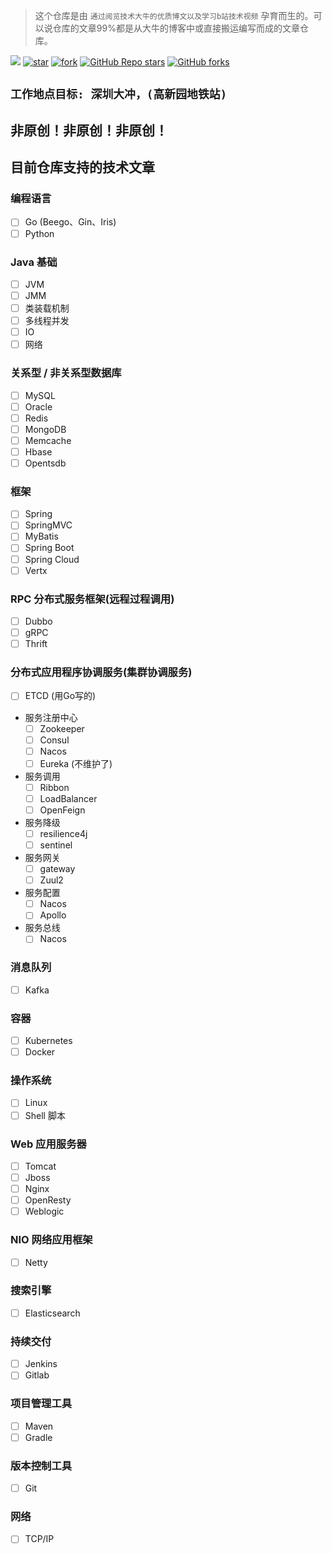 > 这个仓库是由 `通过阅览技术大牛的优质博文以及学习b站技术视频` 孕育而生的。可以说仓库的文章99%都是从大牛的博客中或直接搬运编写而成的文章仓库。

[![](https://img.shields.io/badge/Author-yuanwu-orange.svg)](https://gitee.com/yuanwu233/CrazyNote) 
[![star](https://gitee.com/yuanwu233/CrazyNote/badge/star.svg?theme=dark)](https://gitee.com/yuanwu233/CrazyNote)
[![fork](https://gitee.com/yuanwu233/CrazyNote/badge/fork.svg?theme=dark)](https://gitee.com/yuanwu233/CrazyNote)
[![GitHub Repo stars](https://img.shields.io/github/stars/Doing-code/Java-Two-years-of-work-experience?logo=github)](https://github.com/Doing-code/Java-Two-years-of-work-experience)
[![GitHub forks](https://img.shields.io/github/forks/Doing-code/Java-Two-years-of-work-experience?logo=github)](https://github.com/Doing-code/Java-Two-years-of-work-experience)

## `工作地点目标: 深圳大冲，(高新园地铁站)`

## 非原创！非原创！非原创！

## 目前仓库支持的技术文章
### 编程语言
- [ ]  Go (Beego、Gin、Iris)
- [ ] Python

### Java 基础
- [ ] JVM
- [ ] JMM
- [ ] 类装载机制
- [ ] 多线程并发
- [ ] IO
- [ ] 网络
    
### 关系型 / 非关系型数据库
- [ ] MySQL
- [ ] Oracle
- [ ] Redis
- [ ] MongoDB
- [ ] Memcache 
- [ ] Hbase 
- [ ] Opentsdb 

### 框架
- [ ] Spring
- [ ] SpringMVC
- [ ] MyBatis
- [ ] Spring Boot
- [ ] Spring Cloud
- [ ] Vertx

### RPC 分布式服务框架(远程过程调用)
- [ ] Dubbo
- [ ] gRPC
- [ ] Thrift

### 分布式应用程序协调服务(集群协调服务)
- [ ] ETCD (用Go写的)
- 服务注册中心
    - [ ] Zookeeper
    - [ ] Consul 
    - [ ] Nacos 
    - [ ] Eureka (不维护了)
- 服务调用
    - [ ] Ribbon
    - [ ] LoadBalancer
    - [ ] OpenFeign
- 服务降级
    - [ ] resilience4j
    - [ ] sentinel
- 服务网关
    - [ ] gateway
    - [ ] Zuul2
- 服务配置
    - [ ] Nacos
    - [ ] Apollo 
- 服务总线
    - [ ] Nacos

### 消息队列
- [ ] Kafka

### 容器
- [ ] Kubernetes
- [ ] Docker 

### 操作系统
- [ ] Linux 
- [ ] Shell 脚本

### Web 应用服务器
- [ ] Tomcat 
- [ ] Jboss  
- [ ] Nginx 
- [ ] OpenResty 
- [ ] Weblogic 

### NIO 网络应用框架
- [ ] Netty 

### 搜索引擎
- [ ] Elasticsearch 

### 持续交付
- [ ] Jenkins 
- [ ] Gitlab 

### 项目管理工具
- [ ] Maven 
- [ ] Gradle

### 版本控制工具
- [ ] Git 

### 网络
- [ ] TCP/IP

